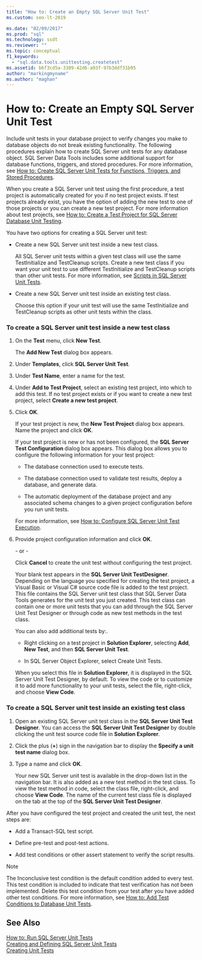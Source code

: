 ```yaml
---
title: "How to: Create an Empty SQL Server Unit Test"
ms.custom: seo-lt-2019

ms.date: "02/09/2017"
ms.prod: "sql"
ms.technology: ssdt
ms.reviewer: ""
ms.topic: conceptual
f1_keywords: 
  - "sql.data.tools.unittesting.createtest"
ms.assetid: b6f3cd5a-3389-42d6-a93f-97b3ddf31b95
author: "markingmyname"
ms.author: "maghan"
---
```

# How to: Create an Empty SQL Server Unit Test
Include unit tests in your database project to verify changes you make to database objects do not break existing functionality. The following procedures explain how to create SQL Server unit tests for any database object. SQL Server Data Tools includes some additional support for database functions, triggers, and stored procedures. For more information, see [How to: Create SQL Server Unit Tests for Functions, Triggers, and Stored Procedures](../ssdt/how-to-create-unit-tests-for-functions-triggers-stored-procedures.md).  
  
When you create a SQL Server unit test using the first procedure, a test project is automatically created for you if no test project exists. If test projects already exist, you have the option of adding the new test to one of those projects or you can create a new test project. For more information about test projects, see [How to: Create a Test Project for SQL Server Database Unit Testing](../ssdt/how-to-create-a-test-project-for-sql-server-database-unit-testing.md).  
  
You have two options for creating a SQL Server unit test:  
  
-   Create a new SQL Server unit test inside a new test class.  
  
    All SQL Server unit tests within a given test class will use the same TestInitialize and TestCleanup scripts. Create a new test class if you want your unit test to use different TestInitialize and TestCleanup scripts than other unit tests. For more information, see [Scripts in SQL Server Unit Tests](../ssdt/scripts-in-sql-server-unit-tests.md).  
  
-   Create a new SQL Server unit test inside an existing test class.  
  
    Choose this option if your unit test will use the same TestInitialize and TestCleanup scripts as other unit tests within the class.  
  
### To create a SQL Server unit test inside a new test class  
  
1.  On the **Test** menu, click **New Test**.  
  
    The **Add New Test** dialog box appears.  
  
2.  Under **Templates**, click **SQL Server Unit Test**.  
  
3.  Under **Test Name**, enter a name for the test.  
  
4.  Under **Add to Test Project**, select an existing test project, into which to add this test. If no test project exists or if you want to create a new test project, select **Create a new <language> test project**.  
  
5.  Click **OK**.  
  
    If your test project is new, the **New Test Project** dialog box appears. Name the project and click **OK**.  
  
    If your test project is new or has not been configured, the **SQL Server Test Configuration <ProjectName>** dialog box appears. This dialog box allows you to configure the following information for your test project:  
  
    -   The database connection used to execute tests.  
  
    -   The database connection used to validate test results, deploy a database, and generate data.  
  
    -   The automatic deployment of the database project and any associated schema changes to a given project configuration before you run unit tests.  
  
    For more information, see [How to: Configure SQL Server Unit Test Execution](../ssdt/how-to-configure-sql-server-unit-test-execution.md).  
  
6.  Provide project configuration information and click **OK**.  
  
    \- or -  
  
    Click **Cancel** to create the unit test without configuring the test project.  
  
    Your blank test appears in the **SQL Server Unit TestDesigner**. Depending on the language you specified for creating the test project, a Visual Basic or Visual C\# source code file is added to the test project. This file contains the SQL Server unit test class that SQL Server Data Tools generates for the unit test you just created. This test class can contain one or more unit tests that you can add through the SQL Server Unit Test Designer or through code as new test methods in the test class.  
  
    You can also add additional tests by:.  
  
    -   Right clicking on a test project in **Solution Explorer**, selecting **Add**, **New Test**, and then **SQL Server Unit Test**.  
  
    -   In SQL Server Object Explorer, select Create Unit Tests.  
  
    When you select this file in **Solution Explorer**, it is displayed in the SQL Server Unit Test Designer, by default. To view the code or to customize it to add more functionality to your unit tests, select the file, right-click, and choose **View Code**.  
  
### To create a SQL Server unit test inside an existing test class  
  
1.  Open an existing SQL Server unit test class in the **SQL Server Unit Test Designer**. You can access the **SQL Server Unit Test Designer** by double clicking the unit test source code file in **Solution Explorer**.  
  
2.  Click the plus (**+**) sign in the navigation bar to display the **Specify a unit test name** dialog box.  
  
3.  Type a name and click **OK**.  
  
    Your new SQL Server unit test is available in the drop-down list in the navigation bar. It is also added as a new test method in the test class. To view the test method in code, select the class file, right-click, and choose **View Code**. The name of the current test class file is displayed on the tab at the top of the **SQL Server Unit Test Designer**.  
  
After you have configured the test project and created the unit test, the next steps are:  
  
-   Add a Transact\-SQL test script.  
  
-   Define pre-test and post-test actions.  
  
-   Add test conditions or other assert statement to verify the script results.  
  
> [!NOTE]  
> The Inconclusive test condition is the default condition added to every test. This test condition is included to indicate that test verification has not been implemented. Delete this test condition from your test after you have added other test conditions. For more information, see [How to: Add Test Conditions to Database Unit Tests](https://msdn.microsoft.com/library/aa833242(VS.100).aspx).  
  
## See Also  
[How to: Run SQL Server Unit Tests](../ssdt/how-to-run-sql-server-unit-tests.md)  
[Creating and Defining SQL Server Unit Tests](../ssdt/creating-and-defining-sql-server-unit-tests.md)  
[Creating Unit Tests](https://msdn.microsoft.com/library/ms182523(VS.90).aspx)  
  
